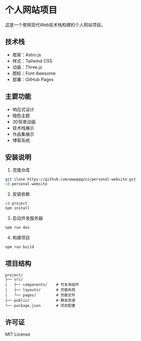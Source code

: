 # 个人网站项目

这是一个使用现代Web技术栈构建的个人网站项目。

## 技术栈

- 框架：Astro.js
- 样式：Tailwind CSS
- 动画：Three.js
- 图标：Font Awesome
- 部署：GitHub Pages

## 主要功能

- 响应式设计
- 暗色主题
- 3D背景动画
- 技术栈展示
- 作品集展示
- 博客系统

## 安装说明

1. 克隆仓库
```bash
git clone https://github.com/wwwqqqzzz/personal-website.git
cd personal-website
```

2. 安装依赖
```bash
cd project
npm install
```

3. 启动开发服务器
```bash
npm run dev
```

4. 构建项目
```bash
npm run build
```

## 项目结构

```
project/
├── src/
│   ├── components/    # 可复用组件
│   ├── layouts/       # 页面布局
│   └── pages/         # 页面文件
├── public/            # 静态资源
└── package.json       # 项目配置
```

## 许可证

MIT License 